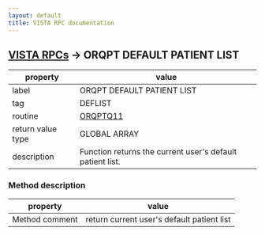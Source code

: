 ```yaml
---
layout: default
title: VISTA RPC documentation
---
```




## [VISTA RPCs](TableOfContent.md) &#8594; ORQPT DEFAULT PATIENT LIST 

 property | value 
--- | --- 
 label | ORQPT DEFAULT PATIENT LIST
 tag | DEFLIST
 routine | [ORQPTQ11](http://code.osehra.org/dox/Routine_ORQPTQ11_source.html)
 return value type | GLOBAL ARRAY
 description | Function returns the current user's default patient list.


### Method description

 property | value 
--- | --- 
 Method comment | return current user's default patient list